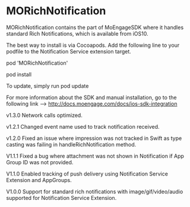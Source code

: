 # MORichNotification
MORichNotification contains the part of MoEngageSDK where it handles standard Rich Notifications, which is available from iOS10.

The best way to install is via Cocoapods. Add the following line to your podfile to the Notification Service extension target. 

pod 'MORichNotification'

pod install

To update, simply run pod update

For more information about the SDK and manual installation, go to the following link --> http://docs.moengage.com/docs/ios-sdk-integration

v1.3.0
Network calls optimized.

v1.2.1
Changed event name used to track notification received.

v1.2.0
Fixed an issue where impression was not tracked in Swift as type casting was failing in handleRichNotification method.

V1.1.1
Fixed a bug where attachment was not shown in Notification if App Group ID was not provided.

V1.1.0
Enabled tracking of push delivery using Notification Service Extension and AppGroups.

V1.0.0
Support for standard rich notifications with image/gif/video/audio supported for Notification Service Extension.
